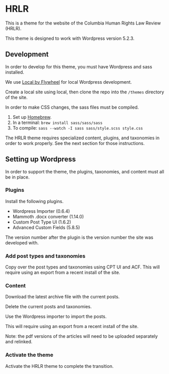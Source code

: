 HRLR
===

This is a theme for the website of the Columbia Human Rights Law Review (HRLR).

This theme is designed to work with Wordpress version 5.2.3.

Development
-----------
In order to develop for this theme, you must have Wordpress and sass installed.

We use [Local by Flywheel](https://localbyflywheel.com) for local Wordpress development.

Create a local site using local, then clone the repo into the `/themes` directory of the site.

In order to make CSS changes, the sass files must be compiled.

1. Set up [Homebrew](https://brew.sh/).
2. In a terminal: `brew install sass/sass/sass`
3. To compile: `sass --watch -I sass sass/style.scss style.css`

The HRLR theme requires specialized content, plugins, and taxonomies in order to work properly. See the next section for those instructions.


Setting up Wordpress
--------------------

In order to support the theme, the plugins, taxonomies, and content must all be in place.

### Plugins

Install the following plugins.

- Wordpress Importer (0.6.4)
- Mammoth .docx converter (1.14.0)
- Custom Post Type UI (1.6.2)
- Advanced Custom Fields (5.8.5)

The version number after the plugin is the version number the site was developed with.

### Add post types and taxonomies

Copy over the post types and taxonomies using CPT UI and ACF. This will require using an export from a recent install of the site.

### Content

Download the latest archive file with the current posts.

Delete the current posts and taxonomies.

Use the Wordpress importer to import the posts.

This will require using an export from a recent install of the site.

Note: the pdf versions of the articles will need to be uploaded separately and relinked.

### Activate the theme

Activate the HRLR theme to complete the transition.
